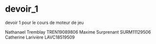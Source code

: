 # devoir_1
devoir 1 pour le cours de moteur de jeu

Nathanael Tremblay TREN19089806
Maxime Surprenant SURM11129506
Catherine Larivière LAVC18519509
